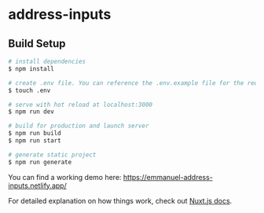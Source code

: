 # address-inputs

## Build Setup

```bash
# install dependencies
$ npm install

# create .env file. You can reference the .env.example file for the required environment variables
$ touch .env

# serve with hot reload at localhost:3000
$ npm run dev

# build for production and launch server
$ npm run build
$ npm run start

# generate static project
$ npm run generate
```

You can find a working demo here: https://emmanuel-address-inputs.netlify.app/

For detailed explanation on how things work, check out [Nuxt.js docs](https://nuxtjs.org).
